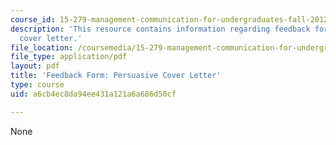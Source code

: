 ```yaml
---
course_id: 15-279-management-communication-for-undergraduates-fall-2012
description: 'This resource contains information regarding feedback form: persuasive
  cover letter.'
file_location: /coursemedia/15-279-management-communication-for-undergraduates-fall-2012/a6cb4ec8da94ee431a121a6a686d50cf_MIT15_279F12_coverLttrFdbk.pdf
file_type: application/pdf
layout: pdf
title: 'Feedback Form: Persuasive Cover Letter'
type: course
uid: a6cb4ec8da94ee431a121a6a686d50cf

---
```

None